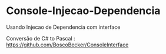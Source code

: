 # Console-Injecao-Dependencia
 Usando Injecao de Dependencia com interface

 Conversão de C# to Pascal : https://github.com/BoscoBecker/ConsoleInterface
